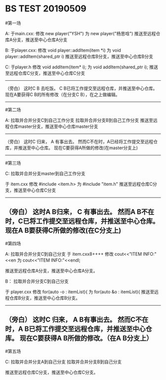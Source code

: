 BS TEST 20190509
===========
#第一场


A:
于main.cxx:
修改 new player("YSH")
为 new player("杨思唅")
推送至远程仓库A分支，推送至中心仓库A分支

B:
于player.cxx:
修改 void player::addItem(item *i)
为 void player::addItem(shared_ptr<item> i)
推送至远程仓库B分支，推送至中心仓库B分支


C:
于player.h
修改 void addItem(item* i);
为 void addItem(shared_ptr<item> i);
推送至远程仓库C分支，推送至中心仓库C分支


----------------------------------------
（旁白）
这时C B 去吃饭。
C B已将工作提交至远程仓库，并推送至中心仓库。
现在A要获得C B的所有修改（在分支C B），在之上做编辑。

----------------------------------------
#第二场



A:
拉取并合并分支C到自己工作分支
拉取并合并分支B到自己工作分支
推送至远程仓库master分支，推送至中心仓库master分支


----------------------------------------
（旁白）
这时C 归来， A 有事出去。
然而C不在时，A已经将工作提交至远程仓库，并推送至中心仓库。
现在C要获得A所做的修改(在master分支上)

----------------------------------------
#第三场


C:
拉取并合并分支master到自己工作分支

于 item.cxx
修改 #include <item.h>
为 #include "item.h"
推送至远程仓库C分支，推送至中心仓库C分支

---------------------------------------
（旁白）
这时A B归来， C 有事出去。
然而A B不在时，C已将工作提交至远程仓库，并推送至中心仓库。
现在A B要获得C所做的修改(在C分支上)
----------------------------------------
#第四场


A:
拉取并合并分支C到自己分支
于 item.cxx8++++
修改 cout<<"ITEM INFO:"<<en
为 cout<<"ITEM INFO:"<<endl;

推送至远程仓库A分支，推送至中心仓库A分支。


B：
拉取并合并分支C到自己分支

于 player.cxx
修改 for(auto -o : itemList){
为 for(auto &o : itemList){
推送至远程仓库B分支，推送至中心仓库B分支。

---------------------------------------------
（旁白）
这时C 归来， A B有事出去。
然而C不在时，A B已将工作提交至远程仓库，并推送至中心仓库。
现在C要获得A B所做的修改。（在A B分支上）
----------------------------------------------
#第五场

C:
拉取并合并分支A到自己分支
拉取并合并分支B到自己分支

推送至远程仓库C分支，推送至中心仓库C分支。

